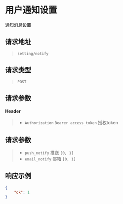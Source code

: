 # 用户通知设置

通知消息设置

## 请求地址

> `setting/notify`

## 请求类型

> `POST`

## 请求参数

#### Header

> - `Authorization` `Bearer access_token` 授权token

## 请求参数

> - `push_notify` 推送  `[0, 1]`
> - `email_notify` 邮箱  `[0, 1]`

## 响应示例

```json
{
    "ok": 1
}
```